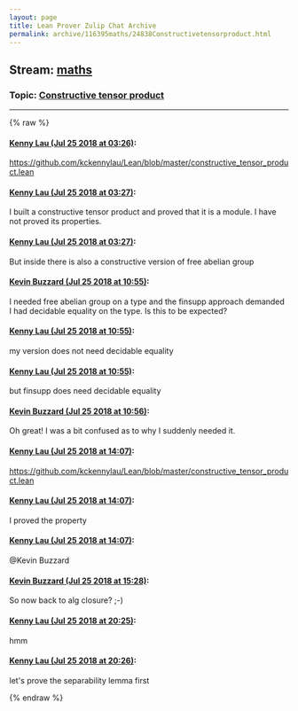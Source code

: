 ```yaml
---
layout: page
title: Lean Prover Zulip Chat Archive 
permalink: archive/116395maths/24838Constructivetensorproduct.html
---
```


## Stream: [maths](index.html)
### Topic: [Constructive tensor product](24838Constructivetensorproduct.html)

---


{% raw %}
#### [ Kenny Lau (Jul 25 2018 at 03:26)](https://leanprover.zulipchat.com/#narrow/stream/116395-maths/topic/Constructive%20tensor%20product/near/130248625):
<p><a href="https://github.com/kckennylau/Lean/blob/master/constructive_tensor_product.lean" target="_blank" title="https://github.com/kckennylau/Lean/blob/master/constructive_tensor_product.lean">https://github.com/kckennylau/Lean/blob/master/constructive_tensor_product.lean</a></p>

#### [ Kenny Lau (Jul 25 2018 at 03:27)](https://leanprover.zulipchat.com/#narrow/stream/116395-maths/topic/Constructive%20tensor%20product/near/130248632):
<p>I built a constructive tensor product and proved that it is a module. I have not proved its properties.</p>

#### [ Kenny Lau (Jul 25 2018 at 03:27)](https://leanprover.zulipchat.com/#narrow/stream/116395-maths/topic/Constructive%20tensor%20product/near/130248642):
<p>But inside there is also a constructive version of free abelian group</p>

#### [ Kevin Buzzard (Jul 25 2018 at 10:55)](https://leanprover.zulipchat.com/#narrow/stream/116395-maths/topic/Constructive%20tensor%20product/near/130263337):
<p>I needed free abelian group on a type and the finsupp approach demanded I had decidable equality on the type. Is this to be expected?</p>

#### [ Kenny Lau (Jul 25 2018 at 10:55)](https://leanprover.zulipchat.com/#narrow/stream/116395-maths/topic/Constructive%20tensor%20product/near/130263345):
<p>my version does not need decidable equality</p>

#### [ Kenny Lau (Jul 25 2018 at 10:55)](https://leanprover.zulipchat.com/#narrow/stream/116395-maths/topic/Constructive%20tensor%20product/near/130263346):
<p>but finsupp does need decidable equality</p>

#### [ Kevin Buzzard (Jul 25 2018 at 10:56)](https://leanprover.zulipchat.com/#narrow/stream/116395-maths/topic/Constructive%20tensor%20product/near/130263419):
<p>Oh great! I was a bit confused as to why I suddenly needed it.</p>

#### [ Kenny Lau (Jul 25 2018 at 14:07)](https://leanprover.zulipchat.com/#narrow/stream/116395-maths/topic/Constructive%20tensor%20product/near/130271063):
<p><a href="https://github.com/kckennylau/Lean/blob/master/constructive_tensor_product.lean" target="_blank" title="https://github.com/kckennylau/Lean/blob/master/constructive_tensor_product.lean">https://github.com/kckennylau/Lean/blob/master/constructive_tensor_product.lean</a></p>

#### [ Kenny Lau (Jul 25 2018 at 14:07)](https://leanprover.zulipchat.com/#narrow/stream/116395-maths/topic/Constructive%20tensor%20product/near/130271066):
<p>I proved the property</p>

#### [ Kenny Lau (Jul 25 2018 at 14:07)](https://leanprover.zulipchat.com/#narrow/stream/116395-maths/topic/Constructive%20tensor%20product/near/130271073):
<p><span class="user-mention" data-user-id="110038">@Kevin Buzzard</span></p>

#### [ Kevin Buzzard (Jul 25 2018 at 15:28)](https://leanprover.zulipchat.com/#narrow/stream/116395-maths/topic/Constructive%20tensor%20product/near/130275233):
<p>So now back to alg closure? ;-)</p>

#### [ Kenny Lau (Jul 25 2018 at 20:25)](https://leanprover.zulipchat.com/#narrow/stream/116395-maths/topic/Constructive%20tensor%20product/near/130293171):
<p>hmm</p>

#### [ Kenny Lau (Jul 25 2018 at 20:26)](https://leanprover.zulipchat.com/#narrow/stream/116395-maths/topic/Constructive%20tensor%20product/near/130293213):
<p>let's prove the separability lemma first</p>


{% endraw %}
